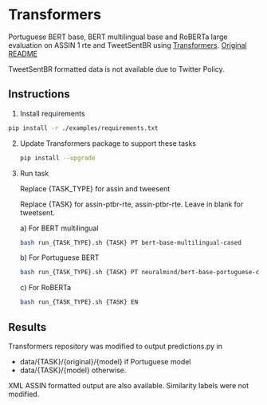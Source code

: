 # Transformers
Portuguese BERT base, BERT multilingual base and RoBERTa large evaluation on ASSIN 1 rte and TweetSentBR using [Transformers](https://github.com/huggingface/transformers/tree/83703cd077d615e09c5ccb2caf57a893432db189).  [Original README](https://github.com/huggingface/transformers/blob/83703cd077d615e09c5ccb2caf57a893432db189/README.md)


TweetSentBR formatted data is not available due to Twitter Policy.

##  Instructions



1.  Install requirements

   ```bash
   pip install -r ./examples/requirements.txt
   ```

2. Update Transformers package to support these tasks

   ```bash
   pip install --upgrade 
   ```

3. Run task
   
   Replace {TASK_TYPE} for assin and tweesent
   
   Replace {TASK} for assin-ptbr-rte, assin-ptbr-rte. Leave in blank for tweetsent.

   
   
   a)  For  BERT multilingual
   
    ```bash
   bash run_{TASK_TYPE}.sh {TASK} PT bert-base-multilingual-cased
    ```
   
   b)  For Portuguese BERT
   
    ```bash
    bash run_{TASK_TYPE}.sh {TASK} PT neuralmind/bert-base-portuguese-cased
    ```
   
    c) For RoBERTa
   
   ```bash
   bash run_{TASK_TYPE}.sh {TASK} EN
    ```



## Results

Transformers repository was modified to output predictions.py in
- data/{TASK}/{original}/{model} if Portuguese model
- data/{TASK}/{model} otherwise.

XML ASSIN formatted output are also available. Similarity labels were not modified.
